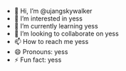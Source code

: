 - 👋 Hi, I’m @ujangskywalker
- 👀 I’m interested in yess
- 🌱 I’m currently learning yess
- 💞️ I’m looking to collaborate on yess
- 📫 How to reach me yess
- 😄 Pronouns: yess
- ⚡ Fun fact: yess

<!---
ujangskywalker/ujangskywalker is a ✨ special ✨ repository because its `README.md` (this file) appears on your GitHub profile.
You can click the Preview link to take a look at your changes.
--->
